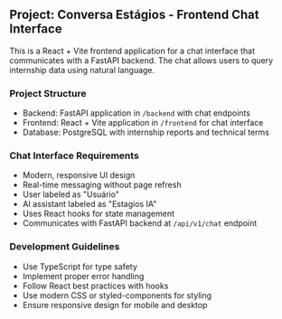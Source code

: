 ## Project: Conversa Estágios - Frontend Chat Interface

This is a React + Vite frontend application for a chat interface that communicates with a FastAPI backend. The chat allows users to query internship data using natural language.

### Project Structure
- Backend: FastAPI application in `/backend` with chat endpoints
- Frontend: React + Vite application in `/frontend` for chat interface
- Database: PostgreSQL with internship reports and technical terms

### Chat Interface Requirements
- Modern, responsive UI design
- Real-time messaging without page refresh
- User labeled as "Usuário"
- AI assistant labeled as "Estagios IA"
- Uses React hooks for state management
- Communicates with FastAPI backend at `/api/v1/chat` endpoint

### Development Guidelines
- Use TypeScript for type safety
- Implement proper error handling
- Follow React best practices with hooks
- Use modern CSS or styled-components for styling
- Ensure responsive design for mobile and desktop
